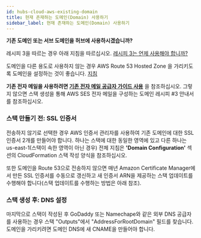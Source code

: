 ```yaml
---
id: hubs-cloud-aws-existing-domain
title: 현재 존재하는 도메인(Domain) 사용하기
sidebar_label: 현재 존재하는 도메인(Domain) 사용하기
---
```


**기존 도메인 또는 서브 도메인을 허브에 사용하시겠습니까?**

레시피 3을 따르는 경우 아래 지침을 따르십시오. [레시피 3는 언제 사용해야 합니까?](hubs-cloud-aws-domain-recipes.md#when-should-i-use-recipe-3)

도메인을 다른 용도로 사용하지 않는 경우 AWS Route 53 Hosted Zone 을 가리키도록 도메인을 설정하는 것이 좋습니다.
[지침](hubs-cloud-aws-domain-recipes.md#setup-external-domains-to-use-route-53-as-the-hostingdns-provider)


**기존 전자 메일을 사용하려면 [기존 전자 메일 공급자 가이드 사용](hubs-cloud-aws-existing-email-provider.md)** 을 참조하십시오.
그렇지 않으면 스택 생성을 통해 AWS SES 전자 메일을 구성하는 도메인 레시피 #3 안내서를 참조하십시오.

### 스택 만들기 전: SSL 인증서

전송하지 않기로 선택한 경우 AWS 인증서 관리자를 사용하여 기존 도메인에 대한 SSL 인증서 2개를 만들어야 합니다.
하나는 스택에 대한 동일한 영역에 있고 다른 하나는 us-east-1(스택이 속한 영역이 아닌 경우) 전체 지침은 **'Domain Configuration'** 섹션의 CloudFormation 스택 작성 양식을 참조하십시오.

또한 도메인을 Route 53으로 전송하지 않으면 매년 Amazon Certificate Manager에서 만든 SSL 인증서를 수동으로 갱신하고 새 인증서 ARN을 제공하는 스택 업데이트를 수행해야 합니다(스택 업데이트를 수행하는 방법은 아래 참조).

### 스택 생성 후: DNS 설정

마지막으로 스택이 작성된 후 GoDaddy 또는 Namechape와 같은 외부 DNS 공급자를 사용하는 경우 스택 "Outputs"에서 "AddressForRootDomain" 필드를 찾습니다.
도메인을 가리키려면 도메인 DNS에 새 CNAME을 만들어야 합니다.
